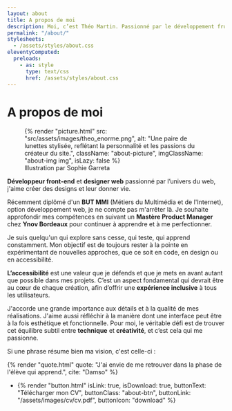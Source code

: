 ```yaml
---
layout: about
title: A propos de moi
description: Moi, c’est Théo Martin. Passionné par le développement front-end & le design web, je suis toujours à la recherche de nouvelles idées pour combiner créativité et code. J’adore découvrir de nouvelles technologies et relever des défis pour créer des projets palpitants.
permalink: "/about/"
stylesheets:
  - /assets/styles/about.css
eleventyComputed:
  preloads:
    - as: style
      type: text/css
      href: /assets/styles/about.css
---
```


# A propos de moi

<figure>
{% render "picture.html" src: "src/assets/images/theo_enorme.png", alt: "Une paire de lunettes stylisée, reflétant la personnalité et les passions du créateur du site.", className: "about-picture", imgClassName: "about-img img", isLazy: false %}
<figcaption>Illustration par Sophie Garreta</figcaption>
</figure>

**Développeur front-end** et **designer web** passionné par l’univers du web, j'aime créer des designs et leur donner vie.

Récemment diplômé d'un **BUT MMI** (Métiers du Multimédia et de l'Internet), option développement web, je ne compte pas m'arrêter là. Je souhaite approfondir mes compétences en suivant un **Mastère Product Manager** chez **Ynov Bordeaux** pour continuer à apprendre et à me perfectionner.

Je suis quelqu'un qui explore sans cesse, qui teste, qui apprend constamment. Mon objectif est de toujours rester à la pointe en expérimentant de nouvelles approches, que ce soit en code, en design ou en accessibilité.

**L’accessibilité** est une valeur que je défends et que je mets en avant autant que possible dans mes projets. C’est un aspect fondamental qui devrait être au cœur de chaque création, afin d’offrir une **expérience inclusive** à tous les utilisateurs.

J'accorde une grande importance aux détails et à la qualité de mes réalisations. J'aime aussi réfléchir à la manière dont une interface peut être à la fois esthétique et fonctionnelle. Pour moi, le véritable défi est de trouver cet équilibre subtil entre **technique** et **créativité**, et c’est cela qui me passionne.

Si une phrase résume bien ma vision, c'est celle-ci :

{% render "quote.html" quote: "J'ai envie de me retrouver dans la phase de l'élève qui apprend.", cite: "Damso"  %}

<ul class="about-items">
    <li class="about-item">{% render "button.html" isLink: true, isDownload: true, buttonText: "Télécharger mon CV", buttonClass: "about-btn", buttonLink: "/assets/images/cv/cv.pdf", buttonIcon: "download" %}</li>
</ul>
